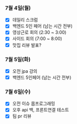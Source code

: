### 7월 4일(월)
- [x] 데일리 스크럼
- [x] 백엔드 5인 페어 (남는 시간 전부)
- [x] 영상근로 회의 (2:30 ~ 3:00)
- [x] 사이드 회의 (7:00 ~ 8:00)
- [x] 맛집 리뷰 발표?

### 7월 5일(화)
- [x] 오전 jpa 강의
- [x] 백엔드 5인페어 (남는 시간 전부)

### 7월 6일(수)
- [x] 오전 이슈 몹프로그래밍
- [x] 오후 api 백, 프론트연결 테스트
- [x] 팀 pr 리뷰
